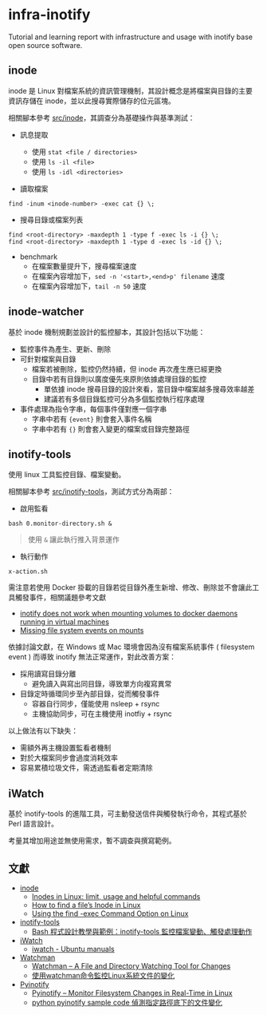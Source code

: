 # infra-inotify
Tutorial and learning report with infrastructure and usage with inotify base open source software.

## inode

inode 是 Linux 對檔案系統的資訊管理機制，其設計概念是將檔案與目錄的主要資訊存儲在 inode，並以此搜尋實際儲存的位元區塊。

相關腳本參考 [src/inode](./src/inode)，其調查分為基礎操作與基準測試：

+ 訊息提取
    - 使用 ```stat <file / directories>```
    - 使用 ```ls -il <file>```
    - 使用 ```ls -idl <directories>```

+ 讀取檔案
```
find -inum <inode-number> -exec cat {} \;
```

+ 搜尋目錄或檔案列表
```
find <root-directory> -maxdepth 1 -type f -exec ls -i {} \;
find <root-directory> -maxdepth 1 -type d -exec ls -id {} \;
```

+ benchmark
    - 在檔案數量提升下，搜尋檔案速度
    - 在檔案內容增加下，```sed -n '<start>,<end>p' filename``` 速度
    - 在檔案內容增加下，```tail -n 50``` 速度

## inode-watcher

基於 inode 機制規劃並設計的監控腳本，其設計包括以下功能：

+ 監控事件為產生、更新、刪除
+ 可針對檔案與目錄
    - 檔案若被刪除，監控仍然持續，但 inode 再次產生應已經更換
    - 目錄中若有目錄則以廣度優先來原則依據處理目錄的監控
        + 單依據 inode 搜尋目錄的設計來看，當目錄中檔案越多搜尋效率越差
        + 建議若有多個目錄監控可分為多個監控執行程序處理
+ 事件處理為指令字串，每個事件僅對應一個字串
    - 字串中若有 ```{event}``` 則會套入事件名稱
    - 字串中若有 ```{}``` 則會套入變更的檔案或目錄完整路徑

## inotify-tools

使用 linux 工具監控目錄、檔案變動。

相關腳本參考 [src/inotify-tools](./src/inotify-tools)，測試方式分為兩部：

+ 啟用監看
```
bash 0.monitor-directory.sh &
```
> 使用 ```&``` 讓此執行推入背景運作

+ 執行動作
```
x-action.sh
```

需注意若使用 Docker 掛載的目錄若從目錄外產生新增、修改、刪除並不會讓此工具觸發事件，相關議題參考文獻

+ [inotify does not work when mounting volumes to docker daemons running in virtual machines](https://github.com/moby/moby/issues/18246)
+ [Missing file system events on mounts](https://github.com/docker/for-mac/issues/2216)

依據討論文獻，在 Windows 或 Mac 環境會因為沒有檔案系統事件 ( filesystem event ) 而導致 inotify 無法正常運作，對此改善方案：

+ 採用讀寫目錄分離
    - 避免讀入與寫出同目錄，導致單方向複寫異常
+ 目錄定時循環同步至內部目錄，從而觸發事件
    - 容器自行同步，僅能使用 nsleep + rsync
    - 主機協助同步，可在主機使用 inotfiy + rsync

以上做法有以下缺失：

+ 需額外再主機設置監看者機制
+ 對於大檔案同步會過度消耗效率
+ 容易累積垃圾文件，需透過監看者定期清除

## iWatch

基於 inotify-tools 的進階工具，可主動發送信件與觸發執行命令，其程式基於 Perl 語言設計。

考量其增加用途並無使用需求，暫不調查與撰寫範例。

## 文獻

+ [inode](https://zh.wikipedia.org/zh-tw/Inode)
    - [Inodes in Linux: limit, usage and helpful commands](https://www.stackscale.com/blog/inodes-linux/)
    - [How to find a file’s Inode in Linux](https://www.serverlab.ca/tutorials/linux/administration-linux/how-to-find-a-files-inode-in-linux/)
    - [Using the find -exec Command Option on Linux](https://www.tutorialspoint.com/using-the-find-exec-command-option-on-linux)
+ [inotify-tools](https://github.com/inotify-tools/inotify-tools)
    - [Bash 程式設計教學與範例：inotify-tools 監控檔案變動、觸發處理動作](https://officeguide.cc/bash-tutorial-inotify-tools-file-system-monitoring/)
+ [iWatch](https://iwatch.sourceforge.net/index.html)
    - [iwatch - Ubuntu manuals ](https://manpages.ubuntu.com/manpages/xenial/man1/iwatch.1.html)
+ [Watchman](https://facebook.github.io/watchman/docs/install.html#installing-from-source)
    - [Watchman – A File and Directory Watching Tool for Changes](https://www.tecmint.com/watchman-monitor-file-changes-in-linux/)
    - [使用watchman命令監控Linux系統文件的變化](https://kknews.cc/zh-tw/code/e5z93j4.html)
+ [Pyinotify](https://pypi.org/project/pyinotify/)
    - [Pyinotify – Monitor Filesystem Changes in Real-Time in Linux](https://www.tecmint.com/pyinotify-monitor-filesystem-directory-changes-in-linux/)
    - [python pyinotify sample code 偵測指定路徑底下的文件變化](https://www.wongwonggoods.com/all-posts/python/python_system/python-pyinotify/)
